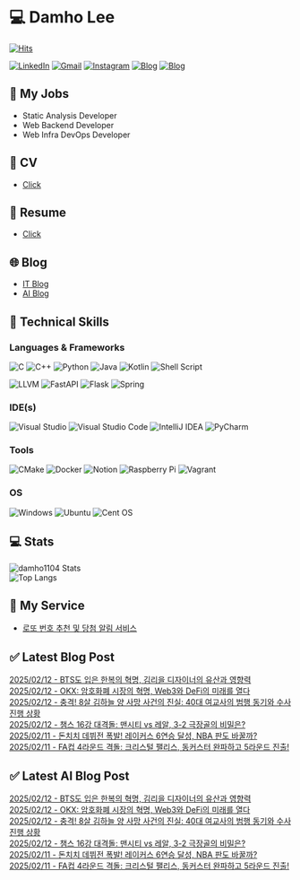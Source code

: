 
# 💻 Damho Lee

[![Hits](https://hits.seeyoufarm.com/api/count/incr/badge.svg?url=https%3A%2F%2Fgithub.com%2Fdamho1104&count_bg=%233D9CC8&title_bg=%23555555&icon=&icon_color=%23E7E7E7&title=hits&edge_flat=false)](https://hits.seeyoufarm.com)  

[![LinkedIn](https://img.shields.io/badge/Linkedin-%230077B5.svg?style=flat&logo=linkedin&logoColor=white)](https://www.linkedin.com/in/damho1104/)
[![Gmail](https://img.shields.io/badge/Gmail-D14836?style=flat&logo=gmail&logoColor=white)](mailto:damho1104@gmail.com)
[![Instagram](https://img.shields.io/badge/Instargram-%23E4405F.svg?style=flat&logo=Instagram&logoColor=white)](https://www.instagram.com/damho1104/)
[![Blog](https://img.shields.io/badge/Blog-%23000000.svg?style=flat&logo=Tistory&logoColor=white)](https://dmomo.co.kr/)
[![Blog](https://img.shields.io/badge/Blog-%23000000.svg?style=flat&logo=WordPress&logoColor=white)](https://blog.ai.dmomo.co.kr/)

## 📃 My Jobs
- Static Analysis Developer
- Web Backend Developer
- Web Infra DevOps Developer

## 📰 CV
- [Click](https://resume.dmomo.net/damho.lee/resume)  

## 📘 Resume
- [Click](https://damho1104.notion.site/8af3191b9815406d95708d9a0cea5a9e)  

## 🌐 Blog
- [IT Blog](https://dmomo.co.kr/)
- [AI Blog](https://blog.ai.dmomo.co.kr/)

## 💪 Technical Skills
### Languages & Frameworks
![C](https://img.shields.io/badge/c-%2300599C.svg?style=flat&logo=c&logoColor=white)
![C++](https://img.shields.io/badge/c++-%2300599C.svg?style=flat&logo=c%2B%2B&logoColor=white)
![Python](https://img.shields.io/badge/Python-3776AB.svg?&style=flat&logo=Python&logoColor=white)
![Java](https://img.shields.io/badge/java-%23ED8B00.svg?style=flat&logo=openjdk&logoColor=white)
![Kotlin](https://img.shields.io/badge/Kotlin-%237F52FF.svg?style=flat&logo=Kotlin&logoColor=white)
![Shell Script](https://img.shields.io/badge/Shell_script-%23121011.svg?style=flat&logo=gnu-bash&logoColor=white)  
  
![LLVM](https://img.shields.io/badge/LLVM/Clang-000B1D.svg?&style=flat&logo=LLVM&logoColor=white)
![FastAPI](https://img.shields.io/badge/FastAPI-005571?style=flat&logo=fastapi)
![Flask](https://img.shields.io/badge/Flask-%23000.svg?style=flat&logo=flask&logoColor=white)
![Spring](https://img.shields.io/badge/Springboot-%236DB33F.svg?style=flat&logo=spring&logoColor=white)
  
  
### IDE(s)
![Visual Studio](https://img.shields.io/badge/Visual%20Studio-5C2D91.svg?style=flat&logo=visual-studio&logoColor=white) 
![Visual Studio Code](https://img.shields.io/badge/Visual%20Studio%20Code-0078d7.svg?style=flat&logo=visual-studio-code&logoColor=white)
![IntelliJ IDEA](https://img.shields.io/badge/IntelliJIDEA-000000.svg?style=flat&logo=intellij-idea&logoColor=white) 
![PyCharm](https://img.shields.io/badge/PyCharm-143?style=flat&logo=pycharm&logoColor=black&color=black&labelColor=green) 


### Tools
![CMake](https://img.shields.io/badge/CMake-%23008FBA.svg?style=flat&logo=cmake&logoColor=white)
![Docker](https://img.shields.io/badge/docker-%230db7ed.svg?style=flat&logo=docker&logoColor=white)
![Notion](https://img.shields.io/badge/Notion-%23000000.svg?style=flat&logo=notion&logoColor=white)
![Raspberry Pi](https://img.shields.io/badge/-RaspberryPi-C51A4A?style=flat&logo=Raspberry-Pi)
![Vagrant](https://img.shields.io/badge/Vagrant-%231563FF.svg?style=flat&logo=vagrant&logoColor=white)


### OS
![Windows](https://img.shields.io/badge/Windows-0078D6?style=flat&logo=windows&logoColor=white)
![Ubuntu](https://img.shields.io/badge/Ubuntu-E95420?style=flat&logo=ubuntu&logoColor=white)
![Cent OS](https://img.shields.io/badge/Cent%20OS-002260?style=flat&logo=centos&logoColor=F0F0F0)


## :computer: Stats
![damho1104 Stats](https://github-readme-stats.vercel.app/api?username=damho1104&hide=issues&show_icons=true&theme=dark)  
![Top Langs](https://github-readme-stats.vercel.app/api/top-langs/?username=damho1104&layout=compact&theme=dark)


## 📣 My Service
- [로또 번호 추천 및 당첨 알림 서비스](https://lotto.dmomo.co.kr/)  


## ✅ Latest Blog Post

[2025/02/12 - BTS도 입은 한복의 혁명, 김리을 디자이너의 유산과 영향력](https://dmomo.co.kr/98) <br/>
[2025/02/12 - OKX: 암호화폐 시장의 혁명, Web3와 DeFi의 미래를 열다](https://dmomo.co.kr/97) <br/>
[2025/02/12 - 충격! 8살 김하늘 양 사망 사건의 진실: 40대 여교사의 범행 동기와 수사 진행 상황](https://dmomo.co.kr/96) <br/>
[2025/02/12 - 챔스 16강 대격돌: 맨시티 vs 레알, 3-2 극장골의 비밀은?](https://dmomo.co.kr/95) <br/>
[2025/02/11 - 돈치치 데뷔전 폭발! 레이커스 6연승 달성, NBA 판도 바꿀까?](https://dmomo.co.kr/94) <br/>
[2025/02/11 - FA컵 4라운드 격돌: 크리스털 팰리스, 동커스터 완파하고 5라운드 진출!](https://dmomo.co.kr/93) <br/>

## ✅ Latest AI Blog Post
[2025/02/12 - BTS도 입은 한복의 혁명, 김리을 디자이너의 유산과 영향력](https://blog.ai.dmomo.co.kr/trend/924) <br/>
[2025/02/12 - OKX: 암호화폐 시장의 혁명, Web3와 DeFi의 미래를 열다](https://blog.ai.dmomo.co.kr/trend/921) <br/>
[2025/02/12 - 충격! 8살 김하늘 양 사망 사건의 진실: 40대 여교사의 범행 동기와 수사 진행 상황](https://blog.ai.dmomo.co.kr/trend/918) <br/>
[2025/02/12 - 챔스 16강 대격돌: 맨시티 vs 레알, 3-2 극장골의 비밀은?](https://blog.ai.dmomo.co.kr/trend/915) <br/>
[2025/02/11 - 돈치치 데뷔전 폭발! 레이커스 6연승 달성, NBA 판도 바꿀까?](https://blog.ai.dmomo.co.kr/trend/912) <br/>
[2025/02/11 - FA컵 4라운드 격돌: 크리스털 팰리스, 동커스터 완파하고 5라운드 진출!](https://blog.ai.dmomo.co.kr/trend/909) <br/>
